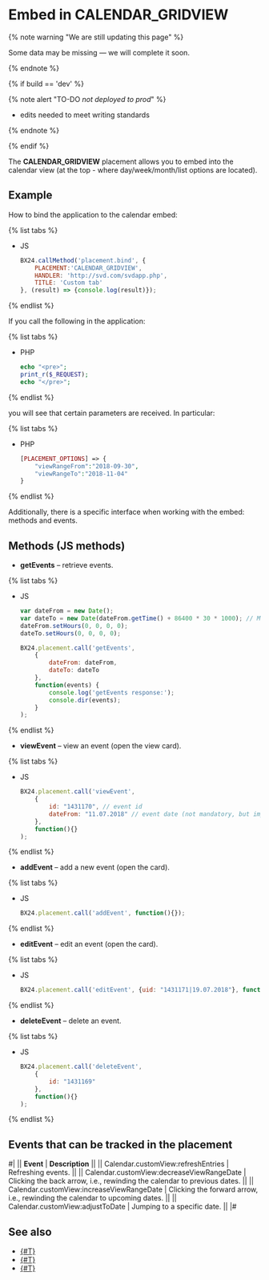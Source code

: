 # Embed in CALENDAR_GRIDVIEW

{% note warning "We are still updating this page" %}

Some data may be missing — we will complete it soon.

{% endnote %}

{% if build == 'dev' %}

{% note alert "TO-DO _not deployed to prod_" %}

- edits needed to meet writing standards

{% endnote %}

{% endif %}

The **CALENDAR_GRIDVIEW** placement allows you to embed into the calendar view (at the top - where day/week/month/list options are located).

## Example

How to bind the application to the calendar embed:

{% list tabs %}

- JS

    ```javascript
    BX24.callMethod('placement.bind', {
        PLACEMENT:'CALENDAR_GRIDVIEW',
        HANDLER: 'http://svd.com/svdapp.php',
        TITLE: 'Custom tab'
    }, (result) => {console.log(result)});
    ```

{% endlist %}

If you call the following in the application:

{% list tabs %}

- PHP

    ```php
    echo "<pre>";
    print_r($_REQUEST);
    echo "</pre>";
    ```

{% endlist %}

you will see that certain parameters are received. In particular:

{% list tabs %}

- PHP

    ```php
    [PLACEMENT_OPTIONS] => {
        "viewRangeFrom":"2018-09-30",
        "viewRangeTo":"2018-11-04"
    }
    ```

{% endlist %}

Additionally, there is a specific interface when working with the embed: methods and events.

## Methods (JS methods)

- **getEvents** – retrieve events.

{% list tabs %}

- JS

    ```javascript
    var dateFrom = new Date();
    var dateTo = new Date(dateFrom.getTime() + 86400 * 30 * 1000); // Multiply by 1000 to convert seconds to milliseconds
    dateFrom.setHours(0, 0, 0, 0);
    dateTo.setHours(0, 0, 0, 0);

    BX24.placement.call('getEvents',
        {
            dateFrom: dateFrom,
            dateTo: dateTo
        },
        function(events) {
            console.log('getEvents response:');
            console.dir(events);
        }
    );
    ```

{% endlist %}

- **viewEvent** – view an event (open the view card).

{% list tabs %}

- JS

    ```javascript
    BX24.placement.call('viewEvent',
        {
            id: "1431170", // event id
            dateFrom: "11.07.2018" // event date (not mandatory, but important for recurring events)
        },
        function(){}
    );
    ```

{% endlist %}

- **addEvent** – add a new event (open the card).

{% list tabs %}

- JS

    ```javascript
    BX24.placement.call('addEvent', function(){});
    ```

{% endlist %}

- **editEvent** – edit an event (open the card).

{% list tabs %}

- JS

    ```javascript
    BX24.placement.call('editEvent', {uid: "1431171|19.07.2018"}, function(){});
    ```

{% endlist %}

- **deleteEvent** – delete an event.

{% list tabs %}

- JS

    ```javascript
    BX24.placement.call('deleteEvent',
        {
            id: "1431169"
        },
        function(){}
    );
    ```

{% endlist %}

## Events that can be tracked in the placement

#| 
|| **Event** | **Description** ||
|| Calendar.customView:refreshEntries | Refreshing events. ||
|| Calendar.customView:decreaseViewRangeDate | Clicking the back arrow, i.e., rewinding the calendar to previous dates. ||
|| Calendar.customView:increaseViewRangeDate | Clicking the forward arrow, i.e., rewinding the calendar to upcoming dates. ||
|| Calendar.customView:adjustToDate | Jumping to a specific date. ||
|#

## See also

- [{#T}](../widgets/index.md)
- [{#T}](../../local-integrations/local-apps.md)
- [{#T}](../widgets/user-field/index.md)